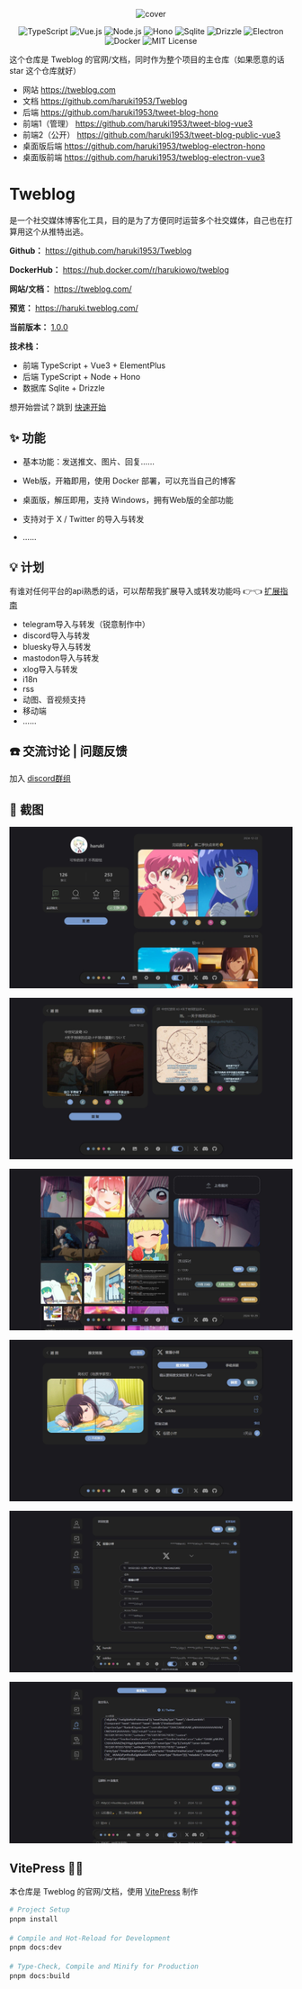 <p align="center">
  <img src="https://tweblog.com/favicon.svg" alt="cover" style="width: 30%;">
</p>

<p align="center">
  <img src="https://img.shields.io/badge/TypeScript-3178C6?style=for-the-badge&logo=typescript&logoColor=white" alt="TypeScript">
  <img src="https://img.shields.io/badge/Vue.js-4FC08D?style=for-the-badge&logo=vue.js&logoColor=white" alt="Vue.js">
  <img src="https://img.shields.io/badge/Node.js-5FA04E?style=for-the-badge&logo=node.js&logoColor=white" alt="Node.js">
  <img src="https://img.shields.io/badge/Hono-E36002?style=for-the-badge&logo=hono&logoColor=white" alt="Hono">
  <img src="https://img.shields.io/badge/Sqlite-003B57?style=for-the-badge&logo=sqlite&logoColor=white" alt="Sqlite">
  <img src="https://img.shields.io/badge/Drizzle-C5F74F?style=for-the-badge&logo=drizzle&logoColor=black" alt="Drizzle">
  <img src="https://img.shields.io/badge/Electron-47848F?style=for-the-badge&logo=electron&logoColor=white" alt="Electron">
  <img src="https://img.shields.io/badge/Docker-2496ED?style=for-the-badge&logo=docker&logoColor=white" alt="Docker">
  <img src="https://img.shields.io/badge/License-MIT-green.svg?style=for-the-badge" alt="MIT License">
</p>


这个仓库是 Tweblog 的官网/文档，同时作为整个项目的主仓库（如果愿意的话 star 这个仓库就好）
- 网站 https://tweblog.com
- 文档 https://github.com/haruki1953/Tweblog
- 后端 https://github.com/haruki1953/tweet-blog-hono
- 前端1（管理） https://github.com/haruki1953/tweet-blog-vue3
- 前端2（公开） https://github.com/haruki1953/tweet-blog-public-vue3
- 桌面版后端 https://github.com/haruki1953/tweblog-electron-hono
- 桌面版前端 https://github.com/haruki1953/tweblog-electron-vue3

# Tweblog

是一个社交媒体博客化工具，目的是为了方便同时运营多个社交媒体，自己也在打算用这个从推特出逃。

**Github：** https://github.com/haruki1953/Tweblog

**DockerHub：** https://hub.docker.com/r/harukiowo/tweblog

**网站/文档：** https://tweblog.com/

**预览：** https://haruki.tweblog.com/

**当前版本：** [1.0.0](https://tweblog.com/guide/changelog#100)

**技术栈：**
- 前端 TypeScript + Vue3 + ElementPlus
- 后端 TypeScript + Node + Hono
- 数据库 Sqlite + Drizzle

想开始尝试？跳到 [快速开始](https://tweblog.com/guide/getting-started)

## ✨ 功能

- 基本功能：发送推文、图片、回复……

- Web版，开箱即用，使用 Docker 部署，可以充当自己的博客

- 桌面版，解压即用，支持 Windows，拥有Web版的全部功能

- 支持对于 X / Twitter 的导入与转发

- ......

## 💡 计划

有谁对任何平台的api熟悉的话，可以帮帮我扩展导入或转发功能吗 👉👈 [扩展指南](https://tweblog.com/guide/extension/project) 

- telegram导入与转发（锐意制作中）
- discord导入与转发
- bluesky导入与转发
- mastodon导入与转发
- xlog导入与转发
- i18n
- rss
- 动图、音视频支持
- 移动端
- ......

## ☎️ 交流讨论 | 问题反馈

加入 [discord群组](https://discord.gg/6pMkmMBnGH)


## 📸 截图

![alt text](./src/guide/assets/image.jpg)

![alt text](./src/guide/assets/image-1.jpg)

![alt text](./src/guide/assets/image-2.jpg)

![alt text](./src/guide/assets/image-3.jpg)

![alt text](./src/guide/assets/image-5.jpg)

![alt text](./src/guide/assets/image-6.jpg)

## VitePress 📝💨
本仓库是 Tweblog 的官网/文档，使用 [VitePress](https://vitepress.dev/zh/) 制作
```sh
# Project Setup
pnpm install

# Compile and Hot-Reload for Development
pnpm docs:dev

# Type-Check, Compile and Minify for Production
pnpm docs:build
```

